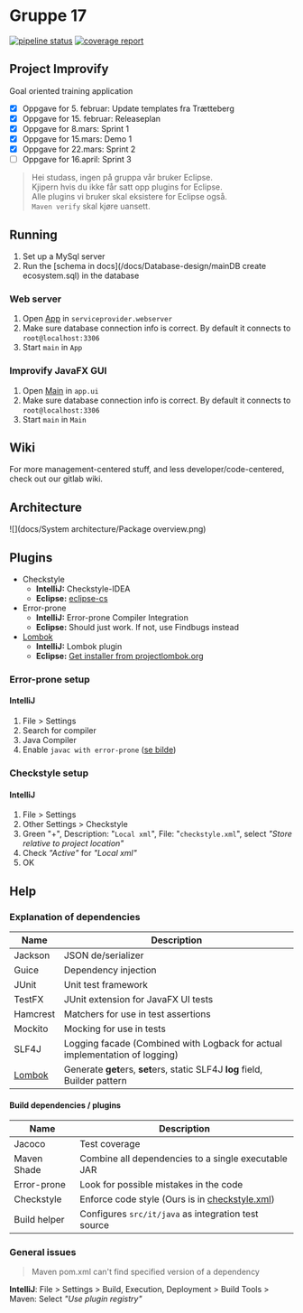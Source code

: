 # Gruppe 17

[![pipeline status](https://gitlab.stud.iie.ntnu.no/tdt4140-2018/17/badges/master/pipeline.svg)](https://gitlab.stud.iie.ntnu.no/tdt4140-2018/17/commits/master)
[![coverage report](https://gitlab.stud.iie.ntnu.no/tdt4140-2018/17/badges/master/coverage.svg)](https://gitlab.stud.iie.ntnu.no/tdt4140-2018/17/commits/master)
## Project Improvify

Goal oriented training application

* [x] Oppgave for 5. februar: Update templates fra Trætteberg  
* [x] Oppgave for 15. februar: Releaseplan  
* [x] Oppgave for 8.mars: Sprint 1  
* [x] Oppgave for 15.mars: Demo 1  
* [x] Oppgave for 22.mars: Sprint 2  
* [ ] Oppgave for 16.april: Sprint 3  

> Hei studass, ingen på gruppa vår bruker Eclipse.  
> Kjipern hvis du ikke får satt opp plugins for Eclipse.  
> Alle plugins vi bruker skal eksistere for Eclipse også.  
> `Maven verify` skal kjøre uansett.

## Running

1. Set up a MySql server
2. Run the [schema in docs](/docs/Database-design/mainDB create ecosystem.sql) in the database

### Web server

1. Open [App](/tdt4140-gr1817/serviceprovider.webserver/src/main/java/tdt4140/gr1817/serviceprovider/webserver/App.java) in `serviceprovider.webserver`
2. Make sure database connection info is correct. By default it connects to `root@localhost:3306`
3. Start `main` in `App`

### Improvify JavaFX GUI

1. Open [Main](/tdt4140-gr1817/app.ui/src/main/java/tdt4140/gr1817/app/ui/Main.java) in `app.ui`
2. Make sure database connection info is correct. By default it connects to `root@localhost:3306`
3. Start `main` in `Main`

## Wiki

For more management-centered stuff, and less developer/code-centered,
check out our gitlab wiki.

## Architecture

![](docs/System architecture/Package overview.png)

## Plugins

* Checkstyle
    * **IntelliJ:** Checkstyle-IDEA
    * **Eclipse:** [eclipse-cs](https://checkstyle.github.io/eclipse-cs/#!/)
* Error-prone
    * **IntelliJ:** Error-prone Compiler Integration
    * **Eclipse:** Should just work. If not, use Findbugs instead
* [Lombok](/docs/Lombok.png)
    * **IntelliJ:** Lombok plugin
    * **Eclipse:** [Get installer from projectlombok.org](https://projectlombok.org/setup/eclipse)


### Error-prone setup

#### IntelliJ 

1. File > Settings
2. Search for compiler
3. Java Compiler
4. Enable `javac with error-prone` ([se bilde](/docs/error-prone.png))

### Checkstyle setup

#### IntelliJ

1. File > Settings
2. Other Settings > Checkstyle
3. Green "+", Description: "`Local xml`", File: "`checkstyle.xml`", select *"Store relative to project location"*
4. Check *"Active"* for *"Local xml"*
5. OK


## Help

### Explanation of dependencies

 Name | Description 
------|-------------
Jackson | JSON de/serializer
Guice | Dependency injection
JUnit | Unit test framework
TestFX | JUnit extension for JavaFX UI tests
Hamcrest | Matchers for use in test assertions
Mockito | Mocking for use in tests
SLF4J | Logging facade (Combined with Logback for actual implementation of logging)
[Lombok](/docs/Lombok.png) | Generate **get**ers, **set**ers, static SLF4J **log** field, Builder pattern


#### Build dependencies / plugins

Name | Description
-----|------------
Jacoco | Test coverage
Maven Shade | Combine all dependencies to a single executable JAR
Error-prone | Look for possible mistakes in the code
Checkstyle | Enforce code style (Ours is in [checkstyle.xml](/tdt4140-gr1817/checkstyle.xml))
Build helper | Configures `src/it/java` as integration test source


### General issues 
> Maven pom.xml can't find specified version of a dependency

**IntelliJ**: File > Settings > Build, Execution, Deployment > Build Tools > Maven: Select *"Use plugin registry"*
